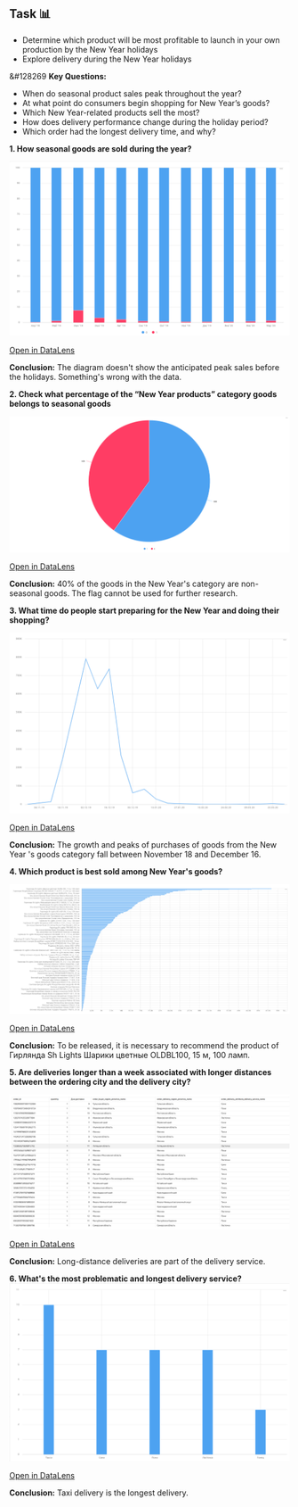 ## Task :bar_chart:
- Determine which product will be most profitable to launch in your own production by the New Year holidays
- Explore delivery during the New Year holidays

&#128269 **Key Questions:**
- When do seasonal product sales peak throughout the year?
- At what point do consumers begin shopping for New Year’s goods?
- Which New Year-related products sell the most?
- How does delivery performance change during the holiday period?
- Which order had the longest delivery time, and why?

**1. How seasonal goods are sold during the year?**

![Normalized column diagram](img/1_normalized_column_diagram.png)

[Open in DataLens](https://datalens.yandex.cloud/preview/y7llit3y38g4k?_lang=en)

**Сonclusion:** The diagram doesn't show the anticipated peak sales before the holidays. Something's wrong with the data.

**2. Check what percentage of the “New Year products” category goods belongs to seasonal goods**

![Circle diagram](img/2_circle_diagram.png)

[Open in DataLens](https://datalens.yandex.cloud/preview/mv9atxn1ts0c8?_lang=en)

**Сonclusion:** 40% of the goods in the New Year's category are non-seasonal goods. The flag cannot be used for further research.

**3. What time do people start preparing for the New Year and doing their shopping?**

![Line chart](img/3_line_chart.png)

[Open in DataLens](https://datalens.yandex.cloud/preview/fo26au5ispti1?_lang=en)

**Сonclusion:** The growth and peaks of purchases of goods from the New Year 's goods category fall between November 18 and December 16.

**4. Which product is best sold among New Year's goods?**

![Bar chart](img/4_bar_chart.png)

[Open in DataLens](https://datalens.yandex.cloud/preview/lu8e48ms10927)

**Сonclusion:** To be released, it is necessary to recommend the product of Гирлянда Sh Lights Шарики цветные OLDBL100, 15 м, 100 ламп.

**5. Are deliveries longer than a week associated with longer distances between the ordering city and the delivery city?**

![Table](img/5_table.png)

[Open in DataLens](https://datalens.yandex.cloud/preview/mv9ww3ilc41c8?_lang=en)

**Сonclusion:** Long-distance deliveries are part of the delivery service.

**6. What's the most problematic and longest delivery service?**
![Column chart](img/6_column_chart.png)

[Open in DataLens](https://datalens.yandex.cloud/preview/1aptnt4cpjrqn?_lang=en)

**Сonclusion:** Taxi delivery is the longest delivery.

